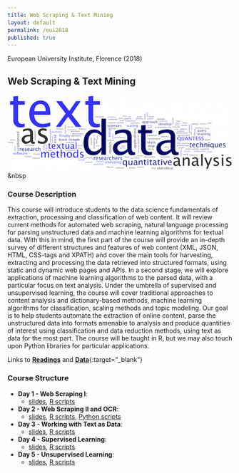 ```yaml
---
title: Web Scraping & Text Mining
layout: default
permalink: /eui2018
published: true
---
```


European University Institute, Florence (2018)

## Web Scraping & Text Mining 


![text](text.png)&nbsp

### Course Description

This course will introduce students to the data science fundamentals of extraction, processing and classification of web content. It will review current methods for automated web scraping, natural language processing for parsing unstructured data and machine learning algorithms for textual data. With this in mind, the first part of the course will provide an in-depth survey of different structures and features of web content (XML, JSON, HTML, CSS-tags and XPATH) and cover the main tools for harvesting, extracting and processing the data retrieved into structured formats, using static and dynamic web pages and APIs. In a second stage, we will explore applications of machine learning algorithms to the parsed data, with a particular focus on text analysis. Under the umbrella of supervised and unsupervised learning, the course will cover traditional approaches to content analysis and dictionary-based methods, machine learning algorithms for classification, scaling methods and topic modeling. Our goal is to help students automate the extraction of online content, parse the unstructured data into formats amenable to analysis and produce quantities of interest using classification and data reduction methods, using text as data for the most part. The course will be taught in R, but we may also touch upon Python libraries for particular applications.

Links to [**Readings**](eui2018/readings.zip) and [**Data**](pauloserodio.com/readings.zip){:target="_blank"}

### Course Structure

  - **Day 1 - Web Scraping I**: 
    - [slides](pauloserodio.com/readings.zip), [R scripts](pauloserodio.com/readings.zip)
  - **Day 2 - Web Scraping II and OCR**: 
    - [slides](pauloserodio.com/readings.zip), [R scripts](pauloserodio.com/readings.zip), [Python scripts](pauloserodio.com/readings.zip)
  - **Day 3 - Working with Text as Data**: 
    - [slides](pauloserodio.com/readings.zip), [R scripts](pauloserodio.com/readings.zip)
  - **Day 4 - Supervised Learning**: 
    - [slides](pauloserodio.com/readings.zip), [R scripts](pauloserodio.com/readings.zip)
  - **Day 5 - Unsupervised Learning**: 
    - [slides](pauloserodio.com/readings.zip), [R scripts](pauloserodio.com/readings.zip)




